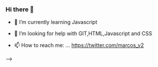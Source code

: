 ### Hi there 👋

<!--
**marcos-v2/marcos-v2** is a ✨ _special_ ✨ repository because its `README.md` (this file) appears on your GitHub profile.

Here are some ideas to get you started:

<!-- - 🔭 I’m currently working on ... -->
- 🌱 I’m currently learning Javascript 
<!-- - 👯 I’m looking to collaborate on ... -->
- 🤔 I’m looking for help with GIT,HTML,Javascript and CSS
<!-- - 💬 Ask me about ... -->
- 📫 How to reach me: ... https://twitter.com/marcos_v2
<!-- - 😄 Pronouns: ... -->
<!-- - ⚡ Fun fact: ... -->
-->
